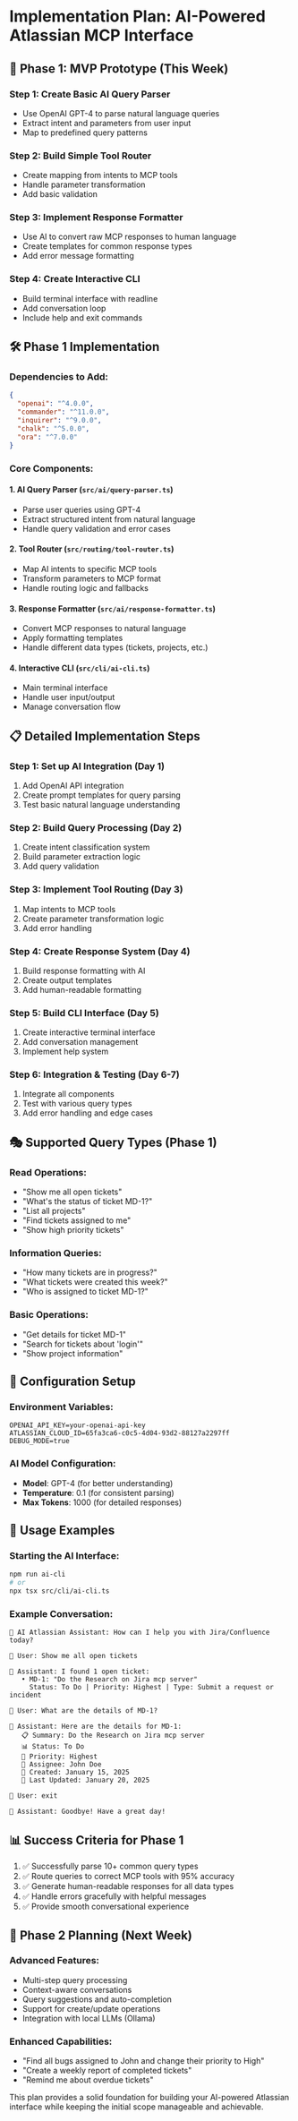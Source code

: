 # Implementation Plan: AI-Powered Atlassian MCP Interface

## 🎯 **Phase 1: MVP Prototype (This Week)**

### Step 1: Create Basic AI Query Parser

- Use OpenAI GPT-4 to parse natural language queries
- Extract intent and parameters from user input
- Map to predefined query patterns

### Step 2: Build Simple Tool Router

- Create mapping from intents to MCP tools
- Handle parameter transformation
- Add basic validation

### Step 3: Implement Response Formatter

- Use AI to convert raw MCP responses to human language
- Create templates for common response types
- Add error message formatting

### Step 4: Create Interactive CLI

- Build terminal interface with readline
- Add conversation loop
- Include help and exit commands

## 🛠️ **Phase 1 Implementation**

### Dependencies to Add:

```json
{
  "openai": "^4.0.0",
  "commander": "^11.0.0",
  "inquirer": "^9.0.0",
  "chalk": "^5.0.0",
  "ora": "^7.0.0"
}
```

### Core Components:

#### 1. AI Query Parser (`src/ai/query-parser.ts`)

- Parse user queries using GPT-4
- Extract structured intent from natural language
- Handle query validation and error cases

#### 2. Tool Router (`src/routing/tool-router.ts`)

- Map AI intents to specific MCP tools
- Transform parameters to MCP format
- Handle routing logic and fallbacks

#### 3. Response Formatter (`src/ai/response-formatter.ts`)

- Convert MCP responses to natural language
- Apply formatting templates
- Handle different data types (tickets, projects, etc.)

#### 4. Interactive CLI (`src/cli/ai-cli.ts`)

- Main terminal interface
- Handle user input/output
- Manage conversation flow

## 📋 **Detailed Implementation Steps**

### Step 1: Set up AI Integration (Day 1)

1. Add OpenAI API integration
2. Create prompt templates for query parsing
3. Test basic natural language understanding

### Step 2: Build Query Processing (Day 2)

1. Create intent classification system
2. Build parameter extraction logic
3. Add query validation

### Step 3: Implement Tool Routing (Day 3)

1. Map intents to MCP tools
2. Create parameter transformation logic
3. Add error handling

### Step 4: Create Response System (Day 4)

1. Build response formatting with AI
2. Create output templates
3. Add human-readable formatting

### Step 5: Build CLI Interface (Day 5)

1. Create interactive terminal interface
2. Add conversation management
3. Implement help system

### Step 6: Integration & Testing (Day 6-7)

1. Integrate all components
2. Test with various query types
3. Add error handling and edge cases

## 🎭 **Supported Query Types (Phase 1)**

### Read Operations:

- "Show me all open tickets"
- "What's the status of ticket MD-1?"
- "List all projects"
- "Find tickets assigned to me"
- "Show high priority tickets"

### Information Queries:

- "How many tickets are in progress?"
- "What tickets were created this week?"
- "Who is assigned to ticket MD-1?"

### Basic Operations:

- "Get details for ticket MD-1"
- "Search for tickets about 'login'"
- "Show project information"

## 🔧 **Configuration Setup**

### Environment Variables:

```env
OPENAI_API_KEY=your-openai-api-key
ATLASSIAN_CLOUD_ID=65fa3ca6-c0c5-4d04-93d2-88127a2297ff
DEBUG_MODE=true
```

### AI Model Configuration:

- **Model**: GPT-4 (for better understanding)
- **Temperature**: 0.1 (for consistent parsing)
- **Max Tokens**: 1000 (for detailed responses)

## 🚀 **Usage Examples**

### Starting the AI Interface:

```bash
npm run ai-cli
# or
npx tsx src/cli/ai-cli.ts
```

### Example Conversation:

```
🤖 AI Atlassian Assistant: How can I help you with Jira/Confluence today?

👤 User: Show me all open tickets

🤖 Assistant: I found 1 open ticket:
   • MD-1: "Do the Research on Jira mcp server"
     Status: To Do | Priority: Highest | Type: Submit a request or incident

👤 User: What are the details of MD-1?

🤖 Assistant: Here are the details for MD-1:
   📋 Summary: Do the Research on Jira mcp server
   📊 Status: To Do
   🚀 Priority: Highest
   👤 Assignee: John Doe
   📅 Created: January 15, 2025
   🔄 Last Updated: January 20, 2025

👤 User: exit

🤖 Assistant: Goodbye! Have a great day!
```

## 📊 **Success Criteria for Phase 1**

1. ✅ Successfully parse 10+ common query types
2. ✅ Route queries to correct MCP tools with 95% accuracy
3. ✅ Generate human-readable responses for all data types
4. ✅ Handle errors gracefully with helpful messages
5. ✅ Provide smooth conversational experience

## 🔄 **Phase 2 Planning (Next Week)**

### Advanced Features:

- Multi-step query processing
- Context-aware conversations
- Query suggestions and auto-completion
- Support for create/update operations
- Integration with local LLMs (Ollama)

### Enhanced Capabilities:

- "Find all bugs assigned to John and change their priority to High"
- "Create a weekly report of completed tickets"
- "Remind me about overdue tickets"

This plan provides a solid foundation for building your AI-powered Atlassian interface while keeping the initial scope manageable and achievable.
